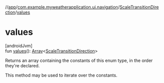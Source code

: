 //[app](../../../index.md)/[com.example.myweatherapplication.ui.navigation](../index.md)/[ScaleTransitionDirection](index.md)/[values](values.md)

# values

[androidJvm]\
fun [values](values.md)(): [Array](https://kotlinlang.org/api/latest/jvm/stdlib/kotlin/-array/index.html)&lt;[ScaleTransitionDirection](index.md)&gt;

Returns an array containing the constants of this enum type, in the order they're declared.

This method may be used to iterate over the constants.
